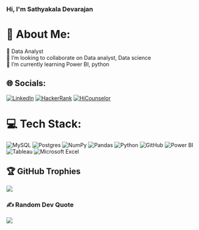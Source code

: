 ### Hi, I'm Sathyakala Devarajan

# 💫 About Me:
🔭 Data Analyst<br>👯 I’m looking to collaborate on Data analyst, Data science<br>🌱 I’m currently learning Power BI, python


## 🌐 Socials:
[![LinkedIn](https://img.shields.io/badge/LinkedIn-%230077B5.svg?logo=linkedin&logoColor=white)](https://linkedin.com/in/sathyakala-devarajan) 
[![HackerRank](https://img.shields.io/badge/HackerRank-%23f7941d.svg?logo=hackerrank&logoColor=white)](https://www.hackerrank.com/sathyakaladevar1)
[![HiCounselor](https://img.shields.io/badge/HiCounselor-%23COLORCODEHERE)](https://hicounselor.com/projects/SathyakalaD-portfolio/Mzc1MDA=)


# 💻 Tech Stack:
![MySQL](https://img.shields.io/badge/mysql-%2300f.svg?style=for-the-badge&logo=mysql&logoColor=white) 
![Postgres](https://img.shields.io/badge/postgres-%23316192.svg?style=for-the-badge&logo=postgresql&logoColor=white) 
![NumPy](https://img.shields.io/badge/numpy-%23013243.svg?style=for-the-badge&logo=numpy&logoColor=white) 
![Pandas](https://img.shields.io/badge/pandas-%23150458.svg?style=for-the-badge&logo=pandas&logoColor=white) 
![Python](https://img.shields.io/badge/python-3670A0?style=for-the-badge&logo=python&logoColor=ffdd54) 
![GitHub](https://img.shields.io/badge/GitHub-%23121011.svg?style=for-the-badge&logo=github&logoColor=white)
![Power BI](https://img.shields.io/badge/Power%20BI-%230078D4.svg?style=for-the-badge&logo=power-bi&logoColor=white)
![Tableau](https://img.shields.io/badge/Tableau-%23007ACC.svg?style=for-the-badge&logo=tableau&logoColor=white)
![Microsoft Excel](https://img.shields.io/badge/Microsoft%20Excel-%230078D4.svg?style=for-the-badge&logo=microsoft-excel&logoColor=white)



## 🏆 GitHub Trophies
![](https://github-profile-trophy.vercel.app/?username=Sathyakala-Devarajan&theme=radical&no-frame=true&no-bg=false&margin-w=4)

### ✍️ Random Dev Quote
![](https://quotes-github-readme.vercel.app/api?type=horizontal&theme=radical)

<!-- Proudly created with GPRM ( https://gprm.itsvg.in ) -->
